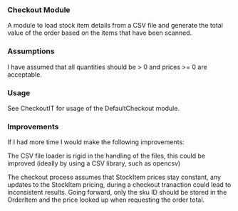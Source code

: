 ### Checkout Module

A module to load stock item details from a CSV file and generate the total value of 
the order based on the items that have been scanned.

### Assumptions

I have assumed that all quantities should be > 0 and prices >= 0 are acceptable.

### Usage

See CheckoutIT for usage of the DefaultCheckout module.

### Improvements

If I had more time I would make the following improvements:

The CSV file loader is rigid in the handling of the files, this could be improved 
(ideally by using a CSV library, such as opencsv)

The checkout process assumes that StockItem prices stay constant, any updates to the StockItem 
pricing, during a checkout tranaction could lead to inconsistent results. Going forward, only the sku ID should
be stored in the OrderItem and the price looked up when requesting the order total.
